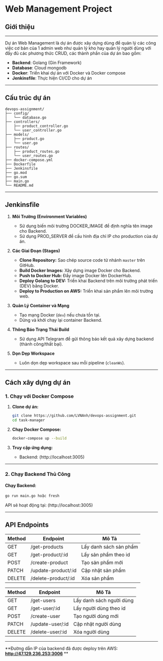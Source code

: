# **Web Management Project**

## Giới thiệu
---
Dự án Web Management là dự án được xây dựng dùng để quản lý các công việc cơ bản của 1 admin web như quản lý kho hay quản lý người dùng với đầy đủ các phương thức CRUD, các thành phần của dự án bao gồm:
- **Backend**: Golang (Gin Framework)
- **Database**: Cloud mongodb
- **Docker**: Triển khai dự án với Docker và Docker compose
- **Jenkinsfile**: Thực hiện CI/CD cho dự án
---
## Cấu trúc dự án

```plaintext
devops-assignment/
├── config/
│   └── database.go
├── controllers/
│   ├── product_controller.go
│   └── user_controller.go
├── models/
│   ├── product.go
│   └── user.go
├── routes/
│   ├── product_routes.go
│   └── user_routes.go
├── docker-compose.yml
├── Dockerfile
├── Jenkinsfile
├── go.mod
├── go.sum
├── main.go
└── README.md
```
---
## **Jenkinsfile**

1. **Môi Trường (Environment Variables)**  
   - Sử dụng biến môi trường DOCKER_IMAGE để định nghĩa tên image cho Backend.
   - Sử dụng PROD_SERVER để cấu hình địa chỉ IP cho production của dự án.

2. **Các Giai Đoạn (Stages)**  
   - **Clone Repository:** Sao chép source code từ nhánh `master` trên GitHub.  
   - **Build Docker Images:** Xây dựng image Docker cho Backend.  
   - **Push to Docker Hub:** Đẩy image Docker lên DockerHub.  
   - **Deploy Golang to DEV:** Triển khai Backend trên môi trường phát triển (DEV) bằng Docker.
   - **Deploy to Production on AWS:** Triển khai sản phẩm lên môi trường web. 

3. **Quản Lý Container và Mạng**  
   - Tạo mạng Docker (`dev`) nếu chưa tồn tại.  
   - Dừng và khởi chạy lại container Backend.  

5. **Thông Báo Trạng Thái Build**  
   - Sử dụng API Telegram để gửi thông báo kết quả xây dựng backend (thành công/thất bại).  

6. **Dọn Dẹp Workspace**  
   - Luôn dọn dẹp workspace sau mỗi pipeline (`cleanWs`).  

---  

## **Cách xây dựng dự án**

###  **1. Chạy với Docker Compose**

1. **Clone dự án:**
   ```bash
   git clone https://github.com/LVNAnh/devops-assignment.git
   cd task-manager
   ```

2. **Chạy Docker Compose:**
   ```bash
   docker-compose up --build
   ```

3. **Truy cập ứng dụng:**
   - Backend: (http://localhost:3005)  

---

###  **2. Chạy Backend Thủ Công**

####  **Chạy Backend:**
```bash
go run main.go hoặc fresh
```

API sẽ hoạt động tại: (http://localhost:3005)  

---

## **API Endpoints**

| Method | Endpoint             | Mô Tả                  |
|--------|----------------------|------------------------|
| GET    | /get-products        | Lấy danh sách sản phẩm |
| GET    | /get-product/:id     | Lấy sản phẩm theo id   |
| POST   | /create-product      | Tạo sản phẩm mới       |
| PATCH  | /update-product/:id  | Cập nhật sản phẩm      |
| DELETE | /delete-product/:id  | Xóa sản phẩm           |

| Method | Endpoint             | Mô Tả                    |
|--------|----------------------|--------------------------|
| GET    | /get-users           | Lấy danh sách người dùng |
| GET    | /get-user/:id        | Lấy người dùng theo id   |
| POST   | /create-user         | Tạo người dùng mới       |
| PATCH  | /update-user/:id     | Cập nhật người dùng      |
| DELETE | /delete-user/:id     | Xóa người dùng           |
---
**Đường dẫn IP của backend đã được deploy trên AWS: **http://47.129.236.253:3006** **
